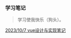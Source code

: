 ### 学习笔记  
>学习使我快乐（狗头）。  


[2023/10/7 vue设计与实现笔记](https://github.com/ToToDIng/notes/issues/1 "vue")  
